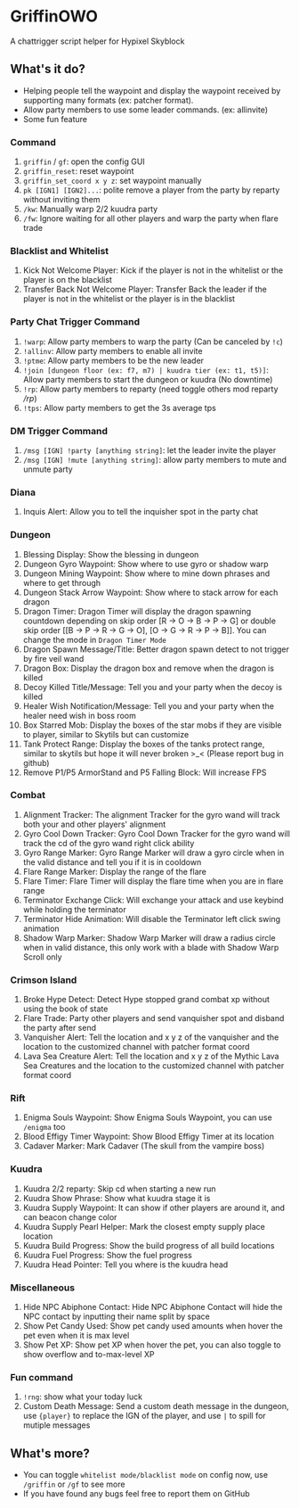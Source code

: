 # GriffinOWO
A chattrigger script helper for Hypixel Skyblock

## What's it do?
* Helping people tell the waypoint and display the waypoint received by supporting many formats (ex: patcher format). 
* Allow party members to use some leader commands. (ex: allinvite)
* Some fun feature

### Command
1. `griffin` / `gf`: open the config GUI
2. `griffin_reset`: reset waypoint
3. `griffin_set_coord x y z`: set waypoint manually
4. `pk [IGN1] [IGN2]...`: polite remove a player from the party by reparty without inviting them
5. `/kw`: Manually warp 2/2 kuudra party
6. `/fw`: Ignore waiting for all other players and warp the party when flare trade

### Blacklist and Whitelist
1. Kick Not Welcome Player: Kick if the player is not in the whitelist or the player is on the blacklist
2. Transfer Back Not Welcome Player: Transfer Back the leader if the player is not in the whitelist or the player is in the blacklist

### Party Chat Trigger Command
1. `!warp`: Allow party members to warp the party (Can be canceled by `!c`)
2. `!allinv`: Allow party members to enable all invite
3. `!ptme`: Allow party members to be the new leader
4. `!join [dungeon floor (ex: f7, m7) | kuudra tier (ex: t1, t5)]`: Allow party members to start the dungeon or kuudra (No downtime)
5. `!rp`: Allow party members to reparty (need toggle others mod reparty */rp*)
6. `!tps`: Allow party members to get the 3s average tps

### DM Trigger Command
1. `/msg [IGN] !party [anything string]`: let the leader invite the player
2. `/msg [IGN] !mute [anything string]`: allow party members to mute and unmute party

### Diana
1. Inquis Alert: Allow you to tell the inquisher spot in the party chat

### Dungeon
1. Blessing Display: Show the blessing in dungeon
2. Dungeon Gyro Waypoint: Show where to use gyro or shadow warp
3. Dungeon Mining Waypoint: Show where to mine down phrases and where to get through
4. Dungeon Stack Arrow Waypoint: Show where to stack arrow for each dragon
5. Dragon Timer: Dragon Timer will display the dragon spawning countdown depending on skip order [R -> O -> B -> P -> G] or double skip order [[B -> P -> R -> G -> O], [O -> G -> R -> P -> B]]. You can change the mode in `Dragon Timer Mode`
6. Dragon Spawn Message/Title: Better dragon spawn detect to not trigger by fire veil wand
7. Dragon Box: Display the dragon box and remove when the dragon is killed
8. Decoy Killed Title/Message: Tell you and your party when the decoy is killed
9. Healer Wish Notification/Message: Tell you and your party when the healer need wish in boss room
10. Box Starred Mob: Display the boxes of the star mobs if they are visible to player, similar to Skytils but can customize
11. Tank Protect Range: Display the boxes of the tanks protect range, similar to skytils but hope it will never broken >_< (Please report bug in github)
12. Remove P1/P5 ArmorStand and P5 Falling Block: Will increase FPS

### Combat
1. Alignment Tracker: The alignment Tracker for the gyro wand will track both your and other players' alignment
2. Gyro Cool Down Tracker: Gyro Cool Down Tracker for the gyro wand will track the cd of the gyro wand right click ability
3. Gyro Range Marker: Gyro Range Marker will draw a gyro circle when in the valid distance and tell you if it is in cooldown
4. Flare Range Marker: Display the range of the flare
5. Flare Timer: Flare Timer will display the flare time when you are in flare range
6. Terminator Exchange Click: Will exchange your attack and use keybind while holding the terminator
7. Terminator Hide Animation: Will disable the Terminator left click swing animation
8. Shadow Warp Marker: Shadow Warp Marker will draw a radius circle when in valid distance, this only work with a blade with Shadow Warp Scroll only

### Crimson Island
1. Broke Hype Detect: Detect Hype stopped grand combat xp without using the book of state
2. Flare Trade: Party other players and send vanquisher spot and disband the party after send
3. Vanquisher Alert: Tell the location and x y z of the vanquisher and the location to the customized channel with patcher format coord
4. Lava Sea Creature Alert: Tell the location and x y z of the Mythic Lava Sea Creatures and the location to the customized channel with patcher format coord

### Rift
1. Enigma Souls Waypoint: Show Enigma Souls Waypoint, you can use `/enigma` too
2. Blood Effigy Timer Waypoint: Show Blood Effigy Timer at its location
3. Cadaver Marker: Mark Cadaver (The skull from the vampire boss)

### Kuudra
1. Kuudra 2/2 reparty: Skip cd when starting a new run
2. Kuudra Show Phrase: Show what kuudra stage it is
3. Kuudra Supply Waypoint: It can show if other players are around it, and can beacon change color
4. Kuudra Supply Pearl Helper: Mark the closest empty supply place location
5. Kuudra Build Progress: Show the build progress of all build locations
6. Kuudra Fuel Progress: Show the fuel progress
7. Kuudra Head Pointer: Tell you where is the kuudra head

### Miscellaneous
1. Hide NPC Abiphone Contact: Hide NPC Abiphone Contact will hide the NPC contact by inputting their name split by space
2. Show Pet Candy Used: Show pet candy used amounts when hover the pet even when it is max level
2. Show Pet XP: Show pet XP when hover the pet, you can also toggle to show overflow and to-max-level XP

### Fun command
1. `!rng`: show what your today luck
2. Custom Death Message: Send a custom death message in the dungeon, use `{player}` to replace the IGN of the player, and use `|` to spill for mutiple messages

## What's more?
* You can toggle `whitelist mode/blacklist mode` on config now, use `/griffin` or `/gf` to see more
* If you have found any bugs feel free to report them on GitHub
